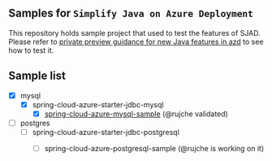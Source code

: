 ## Samples for `Simplify Java on Azure Deployment`

This repository holds sample project that used to test the features of SJAD. Please refer to 
[private preview guidance for new Java features in azd](https://animated-adventure-wg44nrk.pages.github.io/)
to see how to test it.


## Sample list

 - [x] mysql
   - [x] spring-cloud-azure-starter-jdbc-mysql
     - [x] [spring-cloud-azure-mysql-sample](mysql/spring-cloud-azure-starter-jdbc-mysql/spring-cloud-azure-mysql-sample) (@rujche validated)
 - [ ] postgres
   - [ ] spring-cloud-azure-starter-jdbc-postgresql
     - [ ] spring-cloud-azure-postgresql-sample (@rujche is working on it)


